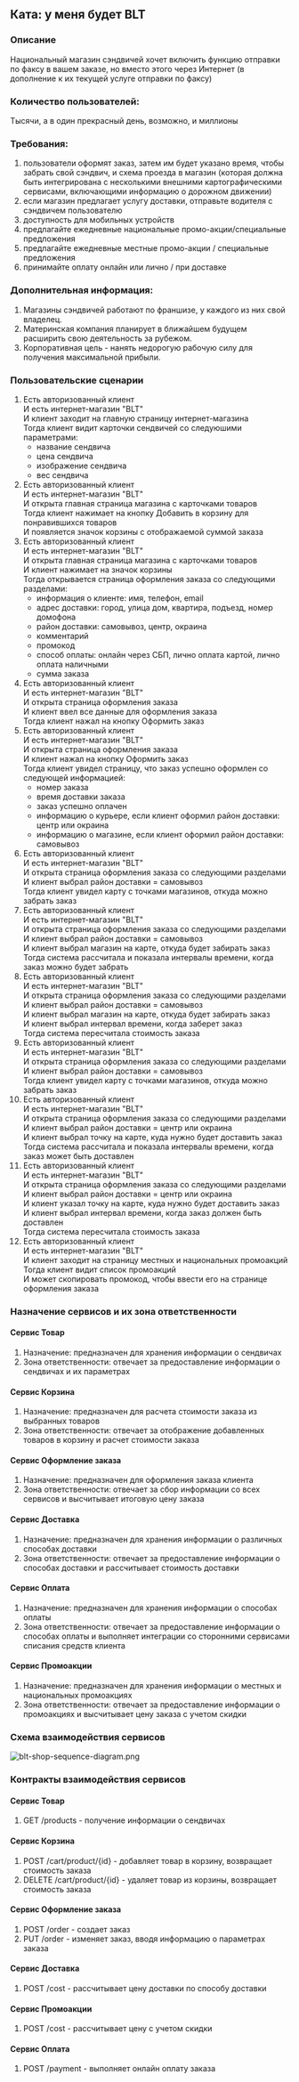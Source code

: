 ## Ката: у меня будет BLT

### Описание

Национальный магазин сэндвичей хочет включить функцию отправки по факсу в вашем заказе, но вместо этого через Интернет (в дополнение к их текущей услуге отправки по факсу)

### Количество пользователей: 
Тысячи, а в один прекрасный день, возможно, и миллионы

### Требования:
1. пользователи оформят заказ, затем им будет указано время, чтобы забрать свой сэндвич, и схема проезда в магазин (которая должна быть интегрирована с несколькими внешними картографическими сервисами, включающими информацию о дорожном движении)
2. если магазин предлагает услугу доставки, отправьте водителя с сэндвичем пользователю
3. доступность для мобильных устройств
4. предлагайте ежедневные национальные промо-акции/специальные предложения
5. предлагайте ежедневные местные промо-акции / специальные предложения
6. принимайте оплату онлайн или лично / при доставке

### Дополнительная информация:
1. Магазины сэндвичей работают по франшизе, у каждого из них свой владелец.
2. Материнская компания планирует в ближайшем будущем расширить свою деятельность за рубежом.
3. Корпоративная цель - нанять недорогую рабочую силу для получения максимальной прибыли.

### Пользовательские сценарии
1. Есть авторизованный клиент   
   И есть интернет-магазин "BLT"  
   И клиент заходит на главную страницу интернет-магазина   
   Тогда клиент видит карточки сендвичей со следуюшими параметрами:  
    - название сендвича
    - цена сендвича
    - изображение сендвича
    - вес сендвича
2. Есть авторизованный клиент  
   И есть интернет-магазин "BLT"  
   И открыта главная страница магазина с карточками товаров  
   Тогда клиент нажимает на кнопку Добавить в корзину для понравившихся товаров  
   И появляется значок корзины с отображаемой суммой заказа   
3. Есть авторизованный клиент  
   И есть интернет-магазин "BLT"   
   И открыта главная страница магазина с карточками товаров  
   И клиент нажимает на значок корзины  
   Тогда открывается страница оформления заказа со следующими разделами:  
    - информация о клиенте: имя, телефон, email
    - адрес доставки: город, улица дом, квартира, подъезд, номер домофона
    - район доставки: самовывоз, центр, окраина
    - комментарий
    - промокод
    - способ оплаты: онлайн через СБП, лично оплата картой, лично оплата наличными
    - сумма заказа
5. Есть авторизованный клиент  
   И есть интернет-магазин "BLT"   
   И открыта страница оформления заказа   
   И клиент ввел все данные для оформления заказа  
   Тогда клиент нажал на кнопку Оформить заказ  
6. Есть авторизованный клиент  
   И есть интернет-магазин "BLT"   
   И открыта страница оформления заказа  
   И клиент нажал на кнопку Оформить заказ  
   Тогда клиент увидел страницу, что заказ успешно оформлен со следующей информацией:  
    - номер заказа
    - время доставки заказа
    - заказ успешно оплачен
    - информацию о курьере, если клиент оформил район доставки: центр или окраина
    - информацию о магазине, если клиент оформил район доставки: самовывоз
7. Есть авторизованный клиент  
   И есть интернет-магазин "BLT"   
   И открыта страница оформления заказа со следующими разделами  
   И клиент выбрал район доставки = самовывоз  
   Тогда клиент увидел карту с точками магазинов, откуда можно забрать заказ  
8. Есть авторизованный клиент  
   И есть интернет-магазин "BLT"   
   И открыта страница оформления заказа со следующими разделами  
   И клиент выбрал район доставки = самовывоз  
   И клиент выбрал магазин на карте, откуда будет забирать заказ  
   Тогда система рассчитала и показала интервалы времени, когда заказ можно будет забрать   
8. Есть авторизованный клиент  
   И есть интернет-магазин "BLT"   
   И открыта страница оформления заказа со следующими разделами  
   И клиент выбрал район доставки = самовывоз  
   И клиент выбрал магазин на карте, откуда будет забирать заказ  
   И клиент выбрал интервал времени, когда заберет заказ  
   Тогда система пересчитала стоимость заказа   
9. Есть авторизованный клиент  
   И есть интернет-магазин "BLT"   
   И открыта страница оформления заказа со следующими разделами  
   И клиент выбрал район доставки = самовывоз  
   Тогда клиент увидел карту с точками магазинов, откуда можно забрать заказ  
10. Есть авторизованный клиент  
    И есть интернет-магазин "BLT"  
    И открыта страница оформления заказа со следующими разделами  
    И клиент выбрал район доставки = центр или окраина  
    И клиент выбрал точку на карте, куда нужно будет доставить заказ  
    Тогда система рассчитала и показала интервалы времени, когда заказ может быть доставлен
11. Есть авторизованный клиент  
    И есть интернет-магазин "BLT"  
    И открыта страница оформления заказа со следующими разделами  
    И клиент выбрал район доставки = центр или окраина  
    И клиент указал точку на карте, куда нужно будет доставить заказ  
    И клиент выбрал интервал времени, когда заказ должен быть доставлен  
    Тогда система пересчитала стоимость заказа  
12. Есть авторизованный клиент  
    И есть интернет-магазин "BLT"  
    И клиент заходит на страницу местных и национальных промоакций  
    Тогда клиент видит список промоакций  
    И может скопировать промокод, чтобы ввести его на странице оформления заказа  

### Назначение сервисов и их зона ответственности
#### Сервис Товар
1. Назначение: предназначен для хранения информации о сендвичах
2. Зона ответственности: отвечает за предоставление информации о сендвичах и их параметрах

#### Сервис Корзина
1. Назначение: предназначен для расчета стоимости заказа из выбранных товаров
2. Зона ответственности: отвечает за отображение добавленных товаров в корзину и расчет стоимости заказа

#### Сервис Оформление заказа
1. Назначение: предназначен для оформления заказа клиента
2. Зона ответственности: отвечает за сбор информации со всех сервисов и высчитывает итоговую цену заказа

#### Сервис Доставка 
1. Назначение: предназначен для хранения информации о различных способах доставки
2. Зона ответственности: отвечает за предоставление информации о способах доставки и рассчитывает стоимость доставки

#### Сервис Оплата
1. Назначение: предназначен для хранения информации о способах оплаты
2. Зона ответственности: отвечает за предоставление информации о способах оплаты и выполняет интеграции со сторонними сервисами списания средств клиента

#### Сервис Промоакции
1. Назначение: предназначен для хранения информации о местных и национальных промоакциях
2. Зона ответственности: отвечает за предоставление информации о промоакциях и высчитывает цену заказа с учетом скидки


### Схема взаимодействия сервисов
![blt-shop-sequence-diagram.png](pictures/blt-shop-sequence-diagram.png)


### Контракты взаимодействия сервисов
#### Сервис Товар
1. GET /products - получение информации о сендвичах

#### Сервис Корзина
1. POST /cart/product/{id} - добавляет товар в корзину, возвращает стоимость заказа
2. DELETE /cart/product/{id} - удаляет товар из корзины, возвращает стоимость заказа

#### Сервис Оформление заказа
1. POST /order - создает заказ
2. PUT /order - изменяет заказ, вводя информацию о параметрах заказа

#### Сервис Доставка 
1. POST /cost - рассчитывает цену доставки по способу доставки

#### Сервис Промоакции
1. POST /cost - рассчитывает цену с учетом скидки

#### Сервис Оплата
1. POST /payment - выполняет онлайн оплату заказа

